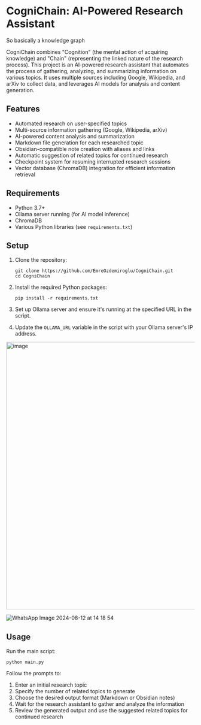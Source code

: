 # CogniChain: AI-Powered Research Assistant

So basically a knowledge graph

CogniChain combines "Cognition" (the mental action of acquiring knowledge) and "Chain" (representing the linked nature of the research process). This project is an AI-powered research assistant that automates the process of gathering, analyzing, and summarizing information on various topics. It uses multiple sources including Google, Wikipedia, and arXiv to collect data, and leverages AI models for analysis and content generation.

## Features

- Automated research on user-specified topics
- Multi-source information gathering (Google, Wikipedia, arXiv)
- AI-powered content analysis and summarization
- Markdown file generation for each researched topic
- Obsidian-compatible note creation with aliases and links
- Automatic suggestion of related topics for continued research
- Checkpoint system for resuming interrupted research sessions
- Vector database (ChromaDB) integration for efficient information retrieval

## Requirements

- Python 3.7+
- Ollama server running (for AI model inference)
- ChromaDB
- Various Python libraries (see `requirements.txt`)

## Setup

1. Clone the repository:
   ```
   git clone https://github.com/EmreOzdemiroglu/CogniChain.git
   cd CogniChain
   ```

2. Install the required Python packages:
   ```
   pip install -r requirements.txt
   ```

3. Set up Ollama server and ensure it's running at the specified URL in the script.

4. Update the `OLLAMA_URL` variable in the script with your Ollama server's IP address.


<img width="714" alt="image" src="https://github.com/user-attachments/assets/f4f68f08-fb2b-4e3c-9d97-69193887a5bc">

![WhatsApp Image 2024-08-12 at 14 18 54](https://github.com/user-attachments/assets/000d100f-20be-4d71-b248-cdca1827b55d)



## Usage

Run the main script:
  ```
python main.py
   ```

Follow the prompts to:
1. Enter an initial research topic
2. Specify the number of related topics to generate
3. Choose the desired output format (Markdown or Obsidian notes)
4. Wait for the research assistant to gather and analyze the information
5. Review the generated output and use the suggested related topics for continued research
